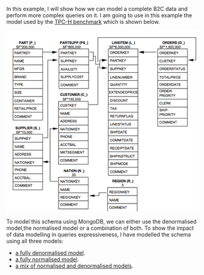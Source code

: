 In this example, I will show how we can model a complete B2C data and perform more complex queries on it. I am going to use in this example the model used by the [TPC-H benchmark](http://www.tpc.org/tpch) which is shown below.


![image](tpch_schema.png)





To model this schema using MongoDB, we can either use the denormalised model,the normalised model or a combination of both. To show the impact of data modelling in queries expressiveness, I have modelled the schema using all three models:

 - [a fully denormalised model](denormalised_model.md).
 - [a fully normalised model](normalized_model.md).
 - [a mix of normalised and denormalised models](mixed_model.md). 